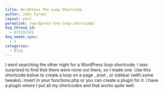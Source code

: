 ```yaml
---
title: WordPress The Loop Shortcode
author: John Turner
layout: post
permalink: /wordpress-the-loop-shortcode/
dsq_thread_id:
  - 673132165
dsq_needs_sync:
  - 1
categories:
  - Blog
---
```

I went searching the other night for a WordPress loop shortcode. I was surprised to find that there were none out there, so I made one. Use this shortcode below to create a loop on a page , post , or sidebar (with some tweaks). Insert in your functions.php or you can create a plugin for it. I have a plugin where I put all my shortcodes and that works quite well.

<script src="https://gist.github.com/272610.js"></script>
